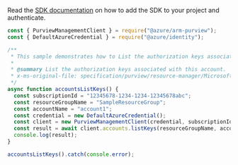 Read the [SDK documentation](https://github.com/Azure/azure-sdk-for-js/blob/%40azure%2Farm-purview_1.0.1/sdk/purview/arm-purview/README.md) on how to add the SDK to your project and authenticate.

```javascript
const { PurviewManagementClient } = require("@azure/arm-purview");
const { DefaultAzureCredential } = require("@azure/identity");

/**
 * This sample demonstrates how to List the authorization keys associated with this account.
 *
 * @summary List the authorization keys associated with this account.
 * x-ms-original-file: specification/purview/resource-manager/Microsoft.Purview/stable/2021-07-01/examples/Accounts_ListKeys.json
 */
async function accountsListKeys() {
  const subscriptionId = "12345678-1234-1234-12345678abc";
  const resourceGroupName = "SampleResourceGroup";
  const accountName = "account1";
  const credential = new DefaultAzureCredential();
  const client = new PurviewManagementClient(credential, subscriptionId);
  const result = await client.accounts.listKeys(resourceGroupName, accountName);
  console.log(result);
}

accountsListKeys().catch(console.error);
```
